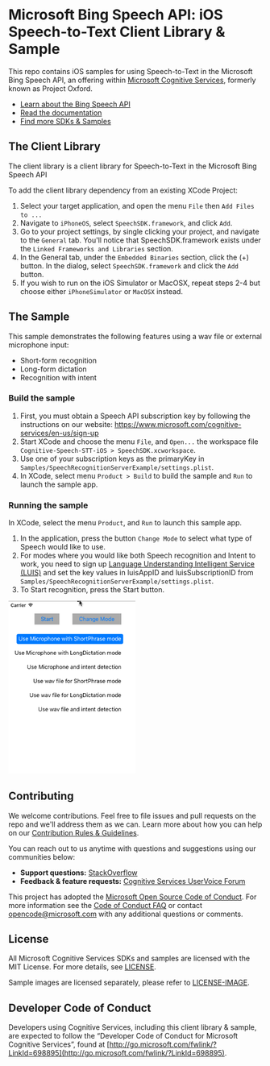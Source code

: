 # Microsoft Bing Speech API: iOS Speech-to-Text Client Library & Sample
This repo contains iOS samples for using Speech-to-Text in the Microsoft Bing Speech API, an offering within [Microsoft Cognitive Services](https://www.microsoft.com/cognitive-services), formerly known as Project Oxford.
* [Learn about the Bing Speech API](https://www.microsoft.com/cognitive-services/en-us/speech-api)
* [Read the documentation](https://www.microsoft.com/cognitive-services/en-us/speech-api/documentation/overview)
* [Find more SDKs & Samples](https://www.microsoft.com/cognitive-services/en-us/SDK-Sample?api=bing%20speech)

## The Client Library
The client library is a client library for Speech-to-Text in the Microsoft Bing Speech API

To add the client library dependency from an existing XCode Project:
1. Select your target application, and open the menu `File` then `Add Files to ...`
2. Navigate to `iPhoneOS`, select `SpeechSDK.framework`, and click `Add`.
3. Go to your project settings, by single clicking your project, and navigate to the `General` tab.  You'll notice that SpeechSDK.framework exists under the `Linked Frameworks and Libraries` section.
4. In the General tab, under the `Embedded Binaries` section, click the (+) button.   In the dialog, select `SpeechSDK.framework` and click the `Add` button.
5. If you wish to run on the iOS Simulator or MacOSX, repeat steps 2-4 but choose either `iPhoneSimulator` or `MacOSX` instead.

## The Sample
This sample demonstrates the following features using a wav file or external microphone input:
* Short-form recognition
* Long-form dictation
* Recognition with intent

### Build the sample
1. First, you must obtain a Speech API subscription key by following the instructions on our website: <https://www.microsoft.com/cognitive-services/en-us/sign-up>
2. Start XCode and choose the menu `File`, and `Open...` the workspace file `Cognitive-Speech-STT-iOS > SpeechSDK.xcworkspace`.
3. Use one of your subscription keys as the primaryKey in `Samples/SpeechRecognitionServerExample/settings.plist`.
4. In XCode, select menu `Product > Build` to build the sample and `Run` to launch the sample app.

### Running the sample
In XCode, select the menu `Product`, and `Run` to launch this sample app.

1. In the application, press the button `Change Mode` to select what type of Speech would like to use.
2. For modes where you would like both Speech recognition and Intent to work, you need to sign up [Language Understanding Intelligent Service (LUIS)](<https://www.microsoft.com/cognitive-services/en-us/sign-up>) and set the key values in luisAppID and luisSubscriptionID from `Samples/SpeechRecognitionServerExample/settings.plist`.
3. To Start recognition, press the Start button.

<img src="SampleScreenshots/SampleRunning1.png" width="50%"/>

## Contributing
We welcome contributions. Feel free to file issues and pull requests on the repo and we'll address them as we can. Learn more about how you can help on our [Contribution Rules & Guidelines](</CONTRIBUTING.md>). 

You can reach out to us anytime with questions and suggestions using our communities below:
- **Support questions:** [StackOverflow](<https://stackoverflow.com/questions/tagged/microsoft-cognitive>)
- **Feedback & feature requests:** [Cognitive Services UserVoice Forum](<https://cognitive.uservoice.com>)

This project has adopted the [Microsoft Open Source Code of Conduct](https://opensource.microsoft.com/codeofconduct/). For more information see the [Code of Conduct FAQ](https://opensource.microsoft.com/codeofconduct/faq/) or contact [opencode@microsoft.com](mailto:opencode@microsoft.com) with any additional questions or comments.

## License
All Microsoft Cognitive Services SDKs and samples are licensed with the MIT License. For more details, see
[LICENSE](</LICENSE.md>).

Sample images are licensed separately, please refer to [LICENSE-IMAGE](</LICENSE-IMAGE.md>).

## Developer Code of Conduct
Developers using Cognitive Services, including this client library & sample, are expected to follow the “Developer Code of Conduct for Microsoft Cognitive Services”, found at [http://go.microsoft.com/fwlink/?LinkId=698895](http://go.microsoft.com/fwlink/?LinkId=698895).
